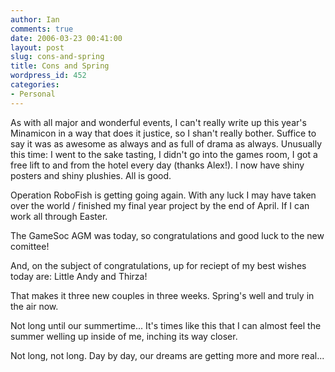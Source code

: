 ```yaml
---
author: Ian
comments: true
date: 2006-03-23 00:41:00
layout: post
slug: cons-and-spring
title: Cons and Spring
wordpress_id: 452
categories:
- Personal
---
```


As with all major and wonderful events, I can't really write up this year's Minamicon in a way that does it justice, so I shan't really bother.  Suffice to say it was as awesome as always and as full of drama as always.  Unusually this time: I went to the sake tasting, I didn't go into the games room, I got a free lift to and from the hotel every day (thanks Alex!).  I now have shiny posters and shiny plushies.  All is good.  

Operation RoboFish is getting going again.  With any luck I may have taken over the world / finished my final year project by the end of April.  If I can work all through Easter.  

The GameSoc AGM was today, so congratulations and good luck to the new comittee!  

And, on the subject of congratulations, up for reciept of my best wishes today are: Little Andy and Thirza!  

That makes it three new couples in three weeks.  Spring's well and truly in the air now.  

Not long until our summertime...  It's times like this that I can almost feel the summer welling up inside of me, inching its way closer.  

Not long, not long.  Day by day, our dreams are getting more and more real...
